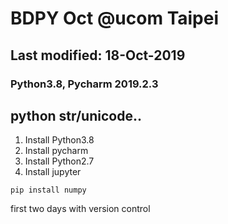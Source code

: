 # BDPY Oct @ucom Taipei
## Last modified: 18-Oct-2019

### Python3.8, Pycharm 2019.2.3

## python str/unicode..

1. Install Python3.8
1. Install pycharm
1. Install Python2.7
1. Install jupyter

```
pip install numpy
```


first two days with version control
